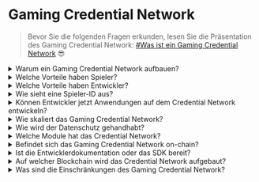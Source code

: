 # Gaming Credential Network

> Bevor Sie die folgenden Fragen erkunden, lesen Sie die Präsentation des Gaming Credential Network: [#Was ist ein Gaming Credential Network](gaming-credential-network.md#was-ist-ein-gaming-credential-network "Erwähnung") :sunglasses:

<details>

<summary>Warum ein Gaming Credential Network aufbauen?</summary>

In der heutigen Gesellschaft, in der Freizeit immer reichlicher vorhanden ist, verbringen Spieler unzählige Stunden in Gaming-Welten. Doch die aus diesen Erfahrungen generierten Daten werden oft unterbewertet und über mehrere Spiele hinweg fragmentiert. XBorg erkennt den Wert der Zeit der Spieler an und strebt danach, ihre Daten sinnvoll und wertvoll zu machen. Denken Sie daran wie ein dezentrales Identifikationssystem für Spiele.\
\
Darüber hinaus ermöglicht das Gaming Credential Network die Entwicklung besserer Spieleanwendungen und Interoperabilität, die an die Identität der Spieler gebunden ist.

</details>

<details>

<summary>Welche Vorteile haben Spieler?</summary>

* Spieler besitzen und zentralisieren ihre Spieldaten an einem Ort
* Spieler erhalten Zugang zu Spieleanwendungen und Dienstprogrammen innerhalb des Ökosystems
* Spieler können ihre Daten monetarisieren

</details>

<details>

<summary>Welche Vorteile haben Entwickler?</summary>

* Entwickler können maßgeschneiderte Spielerlebnisse entwickeln
* Unternehmen können Benutzer erwerben, indem sie Spieler gegen Gebühr ansprechen
* Das Gaming Credential Network bietet sofortigen Zugriff auf Spiele und Entwickler und erweitert so ihre Reichweite
* Entwickler können auf detailliertere Daten zugreifen, um die Genauigkeit des Matchmakings und andere App-Funktionen zu verbessern
* Die Plattform ermöglicht neue Anwendungsfälle, einschließlich kreditbasierter Reputation

</details>

<details>

<summary>Wie sieht eine Spieler-ID aus?</summary>

Die Spieler-ID ist ein Soulbound-Token, das eine Aggregation aller vom Benutzer erhaltenen Soulbound-Tokens darstellt. Die Spieler-ID umfasst auch Soulbound-Tokens außerhalb des XBorg-Ökosystems wie das Lens-Protokoll.

</details>

<details>

<summary>Können Entwickler jetzt Anwendungen auf dem Credential Network entwickeln?</summary>

Derzeit ist das Gaming Credential Network zentralisiert. Nach der Dezentralisierung des Netzwerks können Entwickler darauf aufbauen.

</details>

<details>

<summary>Wie skaliert das Gaming Credential Network?</summary>

Die Gaming- und Community-Engagement-App ist die Hauptanwendung, die es uns ermöglicht, das Gaming Credential Network zu skalieren.

</details>

<details>

<summary>Wie wird der Datenschutz gehandhabt?</summary>

Zukünftige Iterationen des Protokolls ermöglichen es Spielern, relevante Daten selektiv offenzulegen, indem sie die Opt-in/Opt-out-Funktionalität aktivieren. Darüber hinaus werden in nachfolgenden Updates Zero-Knowledge-Technologien integriert, um das unerschütterliche Engagement der Plattform für Datenschutz und Datensicherheit zu unterstreichen.

</details>

<details>

<summary>Welche Module hat das Credential Network?</summary>

* Community
* Spieler
* Spiel

### ![](../.gitbook/assets/modules.png)

</details>

<details>

<summary>Befindet sich das Gaming Credential Network on-chain?</summary>

Derzeit wird das Gaming Credential Network sicher off-chain gespeichert. Sobald das Ökosystem an Fahrt gewinnt und die Benutzerbasis die Schwelle von 100.000 überschreitet, wird das Netzwerk nahtlos auf die Blockchain übergehen und XBorgs uneingeschränktes Engagement für Zugänglichkeit und Transparenz unterstreichen.

</details>

<details>

<summary>Ist die Entwicklerdokumentation oder das SDK bereit?</summary>

Es wird derzeit daran gearbeitet, wird aber erst Ende 2023 veröffentlicht.

</details>

<details>

<summary>Auf welcher Blockchain wird das Credential Network aufgebaut?</summary>

Zunächst auf Polygon und anderen L2. Sobald das Netzwerk an Fahrt gewinnt, wird es zu seinem eigenen L2/L3, bekannt als die Borg-Kette.

</details>

<details>

<summary>Was sind die Einschränkungen des Gaming Credential Network?</summary>

* **Sybil-Resistenz:** Eine inhärente Einschränkung der Netzwerkinfrastruktur liegt in der Anfälligkeit der Benutzer für die Annahme falscher Identitäten oder die Nutzung fortschrittlicher Technologien wie künstlicher Intelligenz zur Manipulation ihrer digitalen Identitäten. Um die schädlichen Auswirkungen von Sybil-Angriffen zu mildern, kann eine effektive Strategie die Integration eines Identitätsnachweismechanismus in das zugrunde liegende Protokoll des Netzwerks sein.

<!---->

* **Skalierung**: Der eigentliche Mehrwert des Credential Network hängt von einem erforderlichen Maß an Netzwerkskalierung ab, was derzeit für XBorg von strategischer Bedeutung ist. Sobald dieses Ziel erreicht ist, sind die potenziellen Nutzen, die aus dem Netzwerk abgeleitet werden können, wirklich grenzenlos.

</details>